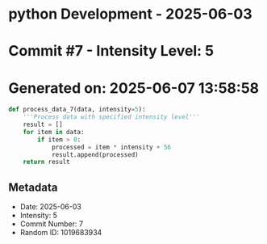 ﻿# python Development - 2025-06-03
# Commit #7 - Intensity Level: 5
# Generated on: 2025-06-07 13:58:58
```python
def process_data_7(data, intensity=5):
    '''Process data with specified intensity level'''
    result = []
    for item in data:
        if item > 0:
            processed = item * intensity + 56
            result.append(processed)
    return result
```
## Metadata
- Date: 2025-06-03
- Intensity: 5
- Commit Number: 7
- Random ID: 1019683934
